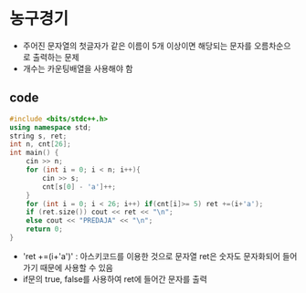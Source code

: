 # 농구경기
- 주어진 문자열의 첫글자가 같은 이름이 5개 이상이면 해당되는 문자를 오름차순으로 출력하는 문제
- 개수는 카운팅배열을 사용해야 함
## code
```cpp
#include <bits/stdc++.h>
using namespace std;
string s, ret;
int n, cnt[26];
int main() {
    cin >> n;
    for (int i = 0; i < n; i++){
        cin >> s;
        cnt[s[0] - 'a']++;
    }
    for (int i = 0; i < 26; i++) if(cnt[i]>= 5) ret +=(i+'a');
    if (ret.size()) cout << ret << "\n";
    else cout << "PREDAJA" << "\n";
    return 0;
}
```
- 'ret +=(i+'a')' : 아스키코드를 이용한 것으로 문자열 ret은 숫자도 문자화되어 들어가기 때문에 사용할 수 있음
- if문의 true, false를 사용하여 ret에 들어간 문자를 출력
